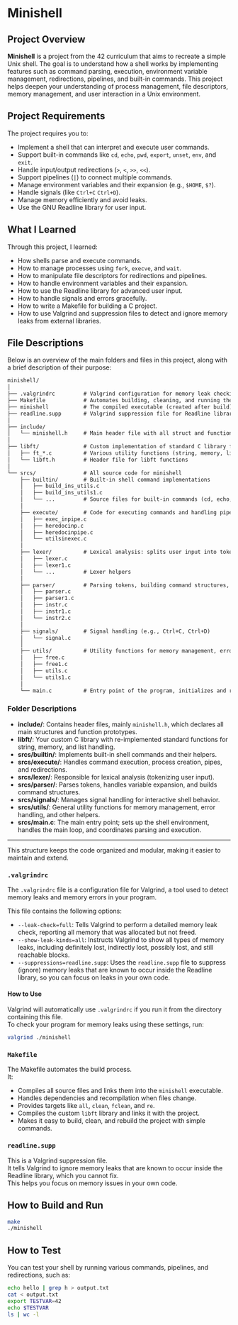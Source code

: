 # Minishell

## Project Overview

**Minishell** is a project from the 42 curriculum that aims to recreate a simple Unix shell. The goal is to understand how a shell works by implementing features such as command parsing, execution, environment variable management, redirections, pipelines, and built-in commands. This project helps deepen your understanding of process management, file descriptors, memory management, and user interaction in a Unix environment.

## Project Requirements

The project requires you to:
- Implement a shell that can interpret and execute user commands.
- Support built-in commands like `cd`, `echo`, `pwd`, `export`, `unset`, `env`, and `exit`.
- Handle input/output redirections (`>`, `<`, `>>`, `<<`).
- Support pipelines (`|`) to connect multiple commands.
- Manage environment variables and their expansion (e.g., `$HOME`, `$?`).
- Handle signals (like `Ctrl+C` `Ctrl+D`).
- Manage memory efficiently and avoid leaks.
- Use the GNU Readline library for user input.

## What I Learned

Through this project, I learned:
- How shells parse and execute commands.
- How to manage processes using `fork`, `execve`, and `wait`.
- How to manipulate file descriptors for redirections and pipelines.
- How to handle environment variables and their expansion.
- How to use the Readline library for advanced user input.
- How to handle signals and errors gracefully.
- How to write a Makefile for building a C project.
- How to use Valgrind and suppression files to detect and ignore memory leaks from external libraries.

## File Descriptions
Below is an overview of the main folders and files in this project, along with a brief description of their purpose:
```markdown
minishell/
│
├── .valgrindrc         # Valgrind configuration for memory leak checking
├── Makefile            # Automates building, cleaning, and running the project
├── minishell           # The compiled executable (created after build)
├── readline.supp       # Valgrind suppression file for Readline library leaks
│
├── include/
│   └── minishell.h     # Main header file with all struct and function declarations
│
├── libft/              # Custom implementation of standard C library functions
│   ├── ft_*.c          # Various utility functions (string, memory, list, etc.)
│   └── libft.h         # Header file for libft functions
│
└── srcs/               # All source code for minishell
    ├── builtin/        # Built-in shell command implementations
    │   ├── build_ins_utils.c
    │   ├── build_ins_utils1.c
    │   └── ...         # Source files for built-in commands (cd, echo, export, etc.)
    │
    ├── execute/        # Code for executing commands and handling pipes/redirections
    │   ├── exec_inpipe.c
    │   ├── heredocinp.c
    │   ├── heredocinpipe.c
    │   └── utilsinexec.c
    │
    ├── lexer/          # Lexical analysis: splits user input into tokens
    │   ├── lexer.c
    │   ├── lexer1.c
    │   └── ...         # Lexer helpers
    │
    ├── parser/         # Parsing tokens, building command structures, variable expansion
    │   ├── parser.c
    │   ├── parser1.c
    │   ├── instr.c
    │   ├── instr1.c
    │   └── instr2.c
    │
    ├── signals/        # Signal handling (e.g., Ctrl+C, Ctrl+D)
    │   └── signal.c
    │
    ├── utils/          # Utility functions for memory management, errors, etc.
    │   ├── free.c
    │   ├── free1.c
    │   ├── utils.c
    │   └── utils1.c
    │
    └── main.c          # Entry point of the program, initializes and runs the shell
```

### Folder Descriptions

- **include/**: Contains header files, mainly `minishell.h`, which declares all main structures and function prototypes.
- **libft/**: Your custom C library with re-implemented standard functions for string, memory, and list handling.
- **srcs/builtin/**: Implements built-in shell commands and their helpers.
- **srcs/execute/**: Handles command execution, process creation, pipes, and redirections.
- **srcs/lexer/**: Responsible for lexical analysis (tokenizing user input).
- **srcs/parser/**: Parses tokens, handles variable expansion, and builds command structures.
- **srcs/signals/**: Manages signal handling for interactive shell behavior.
- **srcs/utils/**: General utility functions for memory management, error handling, and other helpers.
- **srcs/main.c**: The main entry point; sets up the shell environment, handles the main loop, and coordinates parsing and execution.

---

This structure keeps the code organized and modular, making it easier to maintain and extend.
### `.valgrindrc`

The `.valgrindrc` file is a configuration file for Valgrind, a tool used to detect memory leaks and memory errors in your program.

This file contains the following options:

- `--leak-check=full`: Tells Valgrind to perform a detailed memory leak check, reporting all memory that was allocated but not freed.
- `--show-leak-kinds=all`: Instructs Valgrind to show all types of memory leaks, including definitely lost, indirectly lost, possibly lost, and still reachable blocks.
- `--suppressions=readline.supp`: Uses the `readline.supp` file to suppress (ignore) memory leaks that are known to occur inside the Readline library, so you can focus on leaks in your own code.

#### How to Use

Valgrind will automatically use `.valgrindrc` if you run it from the directory containing this file.  
To check your program for memory leaks using these settings, run:

```sh
valgrind ./minishell
```

### `Makefile`
The Makefile automates the build process.  
It:
- Compiles all source files and links them into the `minishell` executable.
- Handles dependencies and recompilation when files change.
- Provides targets like `all`, `clean`, `fclean`, and `re`.
- Compiles the custom `libft` library and links it with the project.
- Makes it easy to build, clean, and rebuild the project with simple commands.

### `readline.supp`
This is a Valgrind suppression file.  
It tells Valgrind to ignore memory leaks that are known to occur inside the Readline library, which you cannot fix.  
This helps you focus on memory issues in your own code.

## How to Build and Run

```sh
make
./minishell
```

## How to Test

You can test your shell by running various commands, pipelines, and redirections, such as:

```sh
echo hello | grep h > output.txt
cat < output.txt
export TESTVAR=42
echo $TESTVAR
ls | wc -l
```

